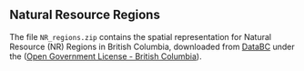 ## Natural Resource Regions

The file `NR_regions.zip` contains the spatial representation for Natural Resource (NR) Regions in British Columbia, downloaded from [DataBC](http://catalogue.data.gov.bc.ca/dataset/natural-resource-nr-regions) under the ([Open Government License - British Columbia](http://www.data.gov.bc.ca/local/dbc/docs/license/OGL-vbc2.0.pdf)). 

